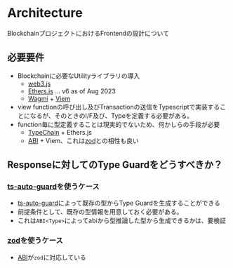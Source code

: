 # Architecture

BlockchainプロジェクトにおけるFrontendの設計について

## 必要要件
- Blockchainに必要なUtilityライブラリの導入
  - [web3.js](https://web3js.readthedocs.io/en/v1.10.0/)
  - [Ethers.js](https://docs.ethers.org/v6/) ... v6 as of Aug 2023
  - [Wagmi](https://wagmi.sh/) + [Viem](https://viem.sh/)
- view functionの呼び出し及びTransactionの送信をTypescriptで実装することになるが、そのときのI/F及び、Typeを定義する必要がある。
- function毎に型定義することは現実的でないため、何かしらの手段が必要
  - [TypeChain](https://github.com/dethcrypto/TypeChain) + Ethers.js
  - [ABI<Type>](https://abitype.dev/) + Viem、これは[zod](https://abitype.dev/api/zod)との相性も良い

## Responseに対してのType Guardをどうすべきか？

### [ts-auto-guard](https://github.com/rhys-vdw/ts-auto-guard)を使うケース
- [ts-auto-guard](https://github.com/rhys-vdw/ts-auto-guard)によって既存の型からType Guardを生成することができる
- 前提条件として、既存の型情報を用意しておく必要がある。
- これは`ABI<Type>`によってabiから型推論した型から生成できるかは、要検証

### [zod](https://zod.dev/)を使うケース
- [ABI<Type>](https://abitype.dev/)が`zod`に対応している